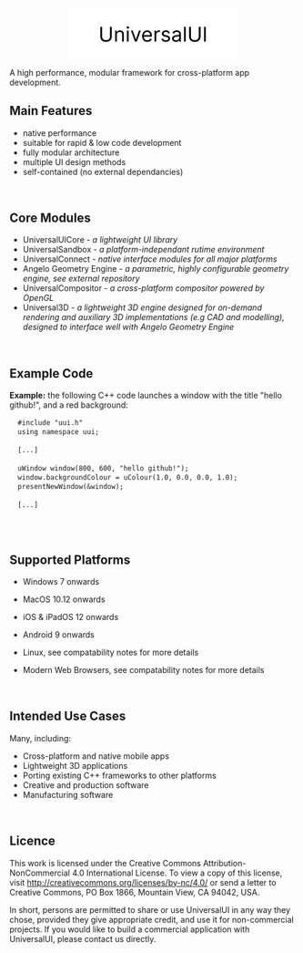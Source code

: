 <p align="center">
  <img src="Media/UUI-Logo-Wide.png" width="300" title="uUI Logo">
</p>

A high performance, modular framework for cross-platform app development.

<h2>Main Features</h2>

- native performance
- suitable for rapid & low code development
- fully modular architecture
- multiple UI design methods
- self-contained (no external dependancies)

<br>

<h2>Core Modules</h2>

- UniversalUICore - <i> a lightweight UI library</i>
- UniversalSandbox - <i> a platform-independant rutime environment</i>
- UniversalConnect - <i> native interface modules for all major platforms </i>
- Angelo Geometry Engine - <i> a parametric, highly configurable geometry engine, see external repository</i>
- UniversalCompositor - <i> a cross-platform compositor powered by OpenGL</i>
- Universal3D - <i> a lightweight 3D engine designed for on-demand rendering and auxiliary 3D implementations (e.g CAD and modelling), designed to interface well with Angelo Geometry Engine</i>

<br>

<h2>Example Code</h2>

**Example:** the following C++ code launches a window with the title "hello github!", and a red background:

~~~
  #include "uui.h"
  using namespace uui;
  
  [...]
  
  uWindow window(800, 600, "hello github!");
  window.backgroundColour = uColour(1.0, 0.0, 0.0, 1.0);
  presentNewWindow(&window);
  
  [...]
  
~~~

<br>

<h2>Supported Platforms</h2>

- Windows 7 onwards

- MacOS 10.12 onwards

- iOS & iPadOS 12 onwards

- Android 9 onwards

- Linux, see compatability notes for more details

- Modern Web Browsers, see compatability notes for more details

<br>

<h2>Intended Use Cases</h2>

Many, including:

- Cross-platform and native mobile apps
- Lightweight 3D applications
- Porting existing C++ frameworks to other platforms
- Creative and production software
- Manufacturing software

<br>

<h2>Licence</h2>

This work is licensed under the Creative Commons Attribution-NonCommercial 4.0 International License. To view a copy of this license, visit http://creativecommons.org/licenses/by-nc/4.0/ or send a letter to Creative Commons, PO Box 1866, Mountain View, CA 94042, USA.

In short, persons are permitted to share or use UniversalUI in any way they chose, provided they give appropriate credit, and use it for non-commercial projects. If you would like to build a commercial application with UniversalUI, please contact us directly.
